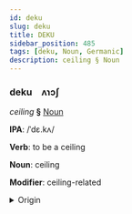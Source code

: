 ```yaml
---
id: deku
slug: deku
title: DEKU
sidebar_position: 485
tags: [deku, Noun, Germanic]
description: ceiling § Noun
---
```


### deku&emsp;<span kind="abugida">ʌɿɔʃ</span>

*ceiling* **§** [Noun](../../tags/Noun)

**IPA**: /ˈdɛ.kʌ/

**Verb**: to be a ceiling

**Noun**: ceiling

**Modifier**: ceiling-related

<details>
    <summary>Origin</summary>
    German Decke /ˈdɛkə/<br/>
    <em>Germanic Language Family</em>
</details>